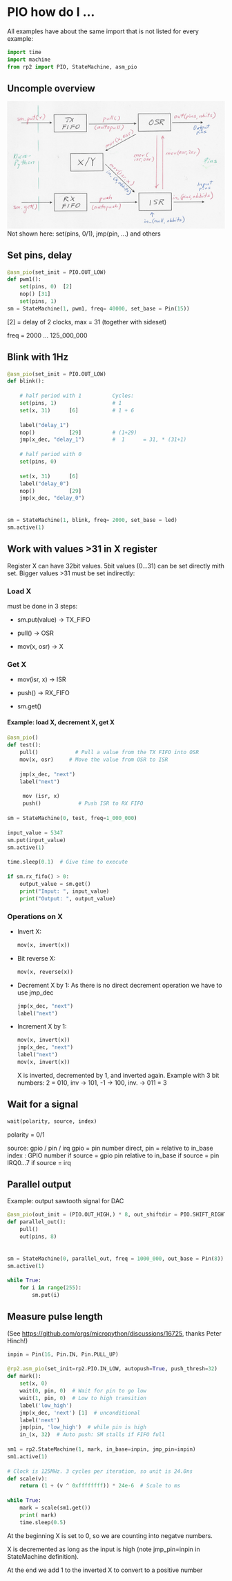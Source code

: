 # PIO how do I ...

All examples have about the same import that is not listed for every example:

```python
import time
import machine
from rp2 import PIO, StateMachine, asm_pio
```
## Uncomple overview
![Picture](PIO_Overview.png)
Not shown here: set(pins, 0/1), jmp(pin, ...) and others


## Set pins, delay

```python
@asm_pio(set_init = PIO.OUT_LOW)
def pwm1():
    set(pins, 0)  [2]
    nop() [31]
    set(pins, 1)
sm = StateMachine(1, pwm1, freq= 40000, set_base = Pin(15))
```

[2] = delay of 2 clocks, max = 31 (together with sideset)

freq = 2000 ... 125_000_000

## Blink with 1Hz

```python
@asm_pio(set_init = PIO.OUT_LOW)
def blink():

    # half period with 1          Cycles:
    set(pins, 1)                  # 1 
    set(x, 31)      [6]           # 1 + 6

    label("delay_1")
    nop()           [29]          # (1+29) 
    jmp(x_dec, "delay_1")         #  1      = 31, * (31+1)

    # half period with 0
    set(pins, 0)

    set(x, 31)      [6]
    label("delay_0")
    nop()           [29]
    jmp(x_dec, "delay_0")


sm = StateMachine(1, blink, freq= 2000, set_base = led)
sm.active(1)
```

## Work with values >31 in X register

Register X can have 32bit values. 
5bit values (0...31) can be set directly mith set.
Bigger values >31 must be set indirectly:

### Load X

must be done in 3 steps:

- sm.put(value)    -> TX_FIFO

- pull()                   -> OSR

- mov(x, osr)       -> X

### Get X

- mov(isr, x)           -> ISR

- push()                   -> RX_FIFO

- sm.get()

#### Example: load X, decrement X, get X

```python
@asm_pio()
def test():
    pull()            # Pull a value from the TX FIFO into OSR
    mov(x, osr)     # Move the value from OSR to ISR

    jmp(x_dec, "next")
    label("next")

     mov (isr, x)
     push()            # Push ISR to RX FIFO

sm = StateMachine(0, test, freq=1_000_000)

input_value = 5347
sm.put(input_value)
sm.active(1)

time.sleep(0.1)  # Give time to execute

if sm.rx_fifo() > 0:
    output_value = sm.get()
    print("Input: ", input_value)
    print("Output: ", output_value)
```

### Operations on X

- Invert X:
  
  ```python
  mov(x, invert(x))
  ```

- Bit reverse X:
  
  ```python
  mov(x, reverse(x))
  ```

- Decrement X by 1:
  As there is no direct decrement operation we have to use jmp_dec
  ```python
  jmp(x_dec, "next")
  label("next")
  ```

- Increment X by 1:
  
  ```python
  mov(x, invert(x))
  jmp(x_dec, "next")
  label("next")
  mov(x, invert(x))
  ```
  
  X is inverted, decremented by 1, and inverted again.
  Example with 3 bit numbers:
  2 = 010, inv -> 101, -1 -> 100, inv. -> 011 = 3

## Wait for a signal

```python
wait(polarity, source, index)
```

polarity = 0/1

source: gpio / pin / irq
gpio = pin number direct, pin = relative to in_base
index :
    GPIO number if source = gpio
    pin relative to in_base if source = pin
    IRQ0...7 if source = irq



## Parallel output

Example: output sawtooth signal for DAC

```python
@asm_pio(out_init = (PIO.OUT_HIGH,) * 8, out_shiftdir = PIO.SHIFT_RIGHT)
def parallel_out():
    pull()
    out(pins, 8)
    

sm = StateMachine(0, parallel_out, freq = 1000_000, out_base = Pin(8))
sm.active(1)

while True:
    for i in range(255):
        sm.put(i)
```

## Measure pulse length
(See https://github.com/orgs/micropython/discussions/16725, thanks Peter Hinch!)
```python
inpin = Pin(16, Pin.IN, Pin.PULL_UP)

@rp2.asm_pio(set_init=rp2.PIO.IN_LOW, autopush=True, push_thresh=32)
def mark():
    set(x, 0)
    wait(0, pin, 0)  # Wait for pin to go low
    wait(1, pin, 0)  # Low to high transition
    label('low_high')
    jmp(x_dec, 'next') [1]  # unconditional
    label('next')
    jmp(pin, 'low_high')  # while pin is high
    in_(x, 32)  # Auto push: SM stalls if FIFO full
        
sm1 = rp2.StateMachine(1, mark, in_base=inpin, jmp_pin=inpin)
sm1.active(1)

# Clock is 125MHz. 3 cycles per iteration, so unit is 24.0ns
def scale(v):
    return (1 + (v ^ 0xffffffff)) * 24e-6  # Scale to ms

while True:
    mark = scale(sm1.get())
    print( mark)
    time.sleep(0.5)
```
At the beginning X is set to 0, so we are counting into negatve numbers.

X is decremented as long as the input is high (note jmp_pin=inpin in StateMachine  definition).

At the end we add 1 to the inverted X to convert to a positive number


